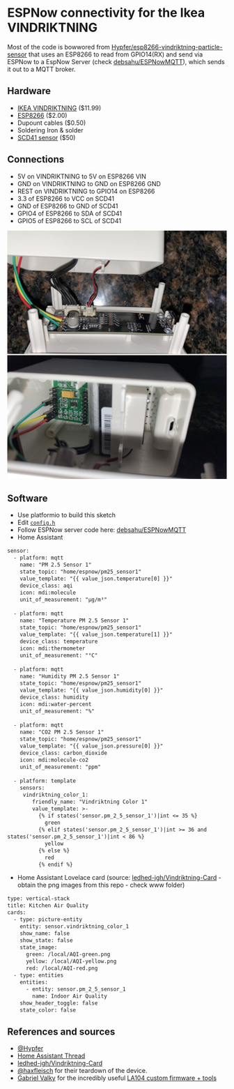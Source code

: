 # ESPNow connectivity for the Ikea VINDRIKTNING

Most of the code is bowwored from [Hypfer/esp8266-vindriktning-particle-sensor](https://github.com/Hypfer/esp8266-vindriktning-particle-sensor) that uses an ESP8266 to read from GPIO14(RX) and send via ESPNow to a EspNow Server (check [debsahu/ESPNowMQTT](https://github.com/debsahu/ESPNowMQTT)), which sends it out to a MQTT broker.

## Hardware

- [IKEA VINDRIKTNING](https://www.ikea.com/us/en/p/vindriktning-air-quality-sensor-60515911/) ($11.99)
- [ESP8266](https://www.espressif.com/products/esp8266-esp-module/) ($2.00)
- Dupount cables ($0.50)
- Soldering Iron & solder
- [SCD41 sensor](https://www.sensirion.com/en/environmental-sensors/carbon-dioxide-sensors/carbon-dioxide-sensor-scd4x/) ($50)

## Connections

- 5V on VINDRIKTNING to 5V on ESP8266 VIN
- GND on VINDRIKTNING to GND on ESP8266 GND
- REST on VINDRIKTNING to GPIO14 on ESP8266
- 3.3 of ESP8266 to VCC on SCD41
- GND of ESP8266 to GND of SCD41
- GPIO4 of ESP8266 to SDA of SCD41
- GPIO5 of ESP8266 to SCL of SCD41

![Solder_Points](https://github.com/debsahu/esp8266-vindriktning-particle-sensor/blob/master/img/solder_points.jpg)
![ESP8266](https://github.com/debsahu/esp8266-vindriktning-particle-sensor/blob/master/img/esp8266.jpg)

## Software

- Use platformio to build this sketch
- Edit [`config.h`](https://github.com/debsahu/esp8266-vindriktning-particle-sensor/blob/master/Arduino/config.h)
- Follow ESPNow server code here: [debsahu/ESPNowMQTT](https://github.com/debsahu/ESPNowMQTT)
- Home Assistant

```
sensor:
  - platform: mqtt
    name: "PM 2.5 Sensor 1"
    state_topic: "home/espnow/pm25_sensor1"
    value_template: "{{ value_json.temperature[0] }}"
    device_class: aqi
    icon: mdi:molecule
    unit_of_measurement: "µg/m³"
  
  - platform: mqtt
    name: "Temperature PM 2.5 Sensor 1"
    state_topic: "home/espnow/pm25_sensor1"
    value_template: "{{ value_json.temperature[1] }}"
    device_class: temperature
    icon: mdi:thermometer
    unit_of_measurement: "°C"
  
  - platform: mqtt
    name: "Humidity PM 2.5 Sensor 1"
    state_topic: "home/espnow/pm25_sensor1"
    value_template: "{{ value_json.humidity[0] }}"
    device_class: humidity
    icon: mdi:water-percent
    unit_of_measurement: "%"
  
  - platform: mqtt
    name: "CO2 PM 2.5 Sensor 1"
    state_topic: "home/espnow/pm25_sensor1"
    value_template: "{{ value_json.pressure[0] }}"
    device_class: carbon_dioxide
    icon: mdi:molecule-co2
    unit_of_measurement: "ppm"
  
  - platform: template
    sensors:
     vindriktning_color_1:
        friendly_name: "Vindriktning Color 1"
        value_template: >-
          {% if states('sensor.pm_2_5_sensor_1')|int <= 35 %}
            green
          {% elif states('sensor.pm_2_5_sensor_1')|int >= 36 and states('sensor.pm_2_5_sensor_1')|int < 86 %}
            yellow
          {% else %}
            red
          {% endif %}
```

- Home Assistant Lovelace card (source: [ledhed-jgh/Vindriktning-Card](https://github.com/ledhed-jgh/Vindriktning-Card) - obtain the png images from this repo - check www folder)

```
type: vertical-stack
title: Kitchen Air Quality
cards:
  - type: picture-entity
    entity: sensor.vindriktning_color_1
    show_name: false
    show_state: false
    state_image:
      green: /local/AQI-green.png
      yellow: /local/AQI-yellow.png
      red: /local/AQI-red.png
  - type: entities
    entities:
      - entity: sensor.pm_2_5_sensor_1
        name: Indoor Air Quality
    show_header_toggle: false
    state_color: false
```

## References and sources

- [@Hypfer](https://github.com/Hypfer/esp8266-vindriktning-particle-sensor)
- [Home Assistant Thread](https://community.home-assistant.io/t/ikea-vindriktning-air-quality-sensor/324599)
- [ledhed-jgh/Vindriktning-Card](https://github.com/ledhed-jgh/Vindriktning-Card)
- [@haxfleisch](https://twitter.com/haxfleisch) for their teardown of the device.
- [Gabriel Valky](https://github.com/gabonator) for the incredibly useful [LA104 custom firmware + tools](https://github.com/gabonator/LA104)
